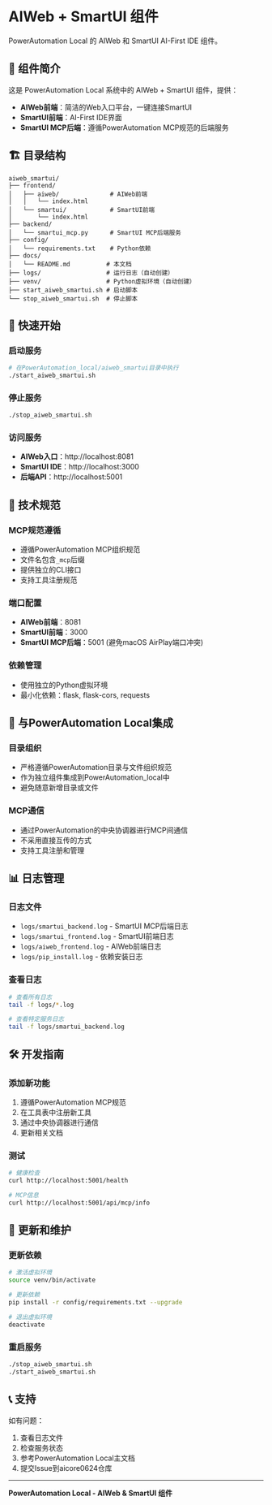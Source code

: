 # AIWeb + SmartUI 组件

PowerAutomation Local 的 AIWeb 和 SmartUI AI-First IDE 组件。

## 📖 组件简介

这是 PowerAutomation Local 系统中的 AIWeb + SmartUI 组件，提供：

- **AIWeb前端**：简洁的Web入口平台，一键连接SmartUI
- **SmartUI前端**：AI-First IDE界面
- **SmartUI MCP后端**：遵循PowerAutomation MCP规范的后端服务

## 🏗️ 目录结构

```
aiweb_smartui/
├── frontend/
│   ├── aiweb/              # AIWeb前端
│   │   └── index.html
│   └── smartui/            # SmartUI前端
│       └── index.html
├── backend/
│   └── smartui_mcp.py      # SmartUI MCP后端服务
├── config/
│   └── requirements.txt    # Python依赖
├── docs/
│   └── README.md          # 本文档
├── logs/                  # 运行日志（自动创建）
├── venv/                  # Python虚拟环境（自动创建）
├── start_aiweb_smartui.sh # 启动脚本
└── stop_aiweb_smartui.sh  # 停止脚本
```

## 🚀 快速开始

### 启动服务
```bash
# 在PowerAutomation_local/aiweb_smartui目录中执行
./start_aiweb_smartui.sh
```

### 停止服务
```bash
./stop_aiweb_smartui.sh
```

### 访问服务
- **AIWeb入口**：http://localhost:8081
- **SmartUI IDE**：http://localhost:3000
- **后端API**：http://localhost:5001

## 🔧 技术规范

### MCP规范遵循
- 遵循PowerAutomation MCP组织规范
- 文件名包含`_mcp`后缀
- 提供独立的CLI接口
- 支持工具注册规范

### 端口配置
- **AIWeb前端**：8081
- **SmartUI前端**：3000
- **SmartUI MCP后端**：5001 (避免macOS AirPlay端口冲突)

### 依赖管理
- 使用独立的Python虚拟环境
- 最小化依赖：flask, flask-cors, requests

## 🔗 与PowerAutomation Local集成

### 目录组织
- 严格遵循PowerAutomation目录与文件组织规范
- 作为独立组件集成到PowerAutomation_local中
- 避免随意新增目录或文件

### MCP通信
- 通过PowerAutomation的中央协调器进行MCP间通信
- 不采用直接互传的方式
- 支持工具注册和管理

## 📊 日志管理

### 日志文件
- `logs/smartui_backend.log` - SmartUI MCP后端日志
- `logs/smartui_frontend.log` - SmartUI前端日志
- `logs/aiweb_frontend.log` - AIWeb前端日志
- `logs/pip_install.log` - 依赖安装日志

### 查看日志
```bash
# 查看所有日志
tail -f logs/*.log

# 查看特定服务日志
tail -f logs/smartui_backend.log
```

## 🛠️ 开发指南

### 添加新功能
1. 遵循PowerAutomation MCP规范
2. 在工具表中注册新工具
3. 通过中央协调器进行通信
4. 更新相关文档

### 测试
```bash
# 健康检查
curl http://localhost:5001/health

# MCP信息
curl http://localhost:5001/api/mcp/info
```

## 🔄 更新和维护

### 更新依赖
```bash
# 激活虚拟环境
source venv/bin/activate

# 更新依赖
pip install -r config/requirements.txt --upgrade

# 退出虚拟环境
deactivate
```

### 重启服务
```bash
./stop_aiweb_smartui.sh
./start_aiweb_smartui.sh
```

## 📞 支持

如有问题：
1. 查看日志文件
2. 检查服务状态
3. 参考PowerAutomation Local主文档
4. 提交Issue到aicore0624仓库

---

**PowerAutomation Local - AIWeb & SmartUI 组件**

